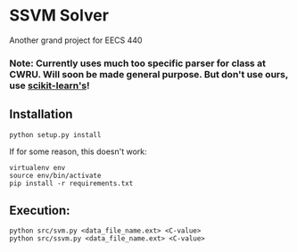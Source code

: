 # SSVM Solver

Another grand project for EECS 440

### Note: Currently uses much too specific parser for class at CWRU. Will soon be made general purpose. But don't use ours, use [scikit-learn's](http://scikit-learn.org/stable/modules/svm.html)!

## Installation

    python setup.py install
    
If for some reason, this doesn't work:

    virtualenv env
    source env/bin/activate
    pip install -r requirements.txt
    
## Execution:

    python src/svm.py <data_file_name.ext> <C-value>
    python src/ssvm.py <data_file_name.ext> <C-value>
    
